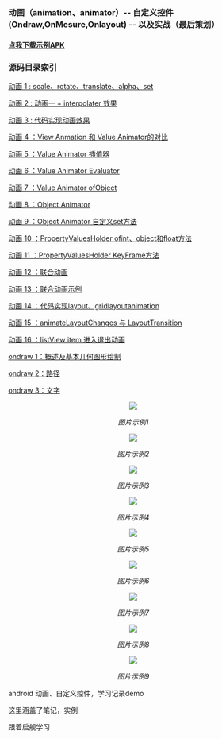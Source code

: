 ### 动画（animation、animator）-- 自定义控件(Ondraw,OnMesure,Onlayout) -- 以及实战（最后策划）

 <h4><a href = "">点我下载示例APK</a></h4>
 <h3>源码目录索引</h3>
        <p><a href = "https://github.com/jiezongnewstar/AndroidAnimationView/blob/master/app/src/main/java/com/xibei/personaldesign/itemDemo/ActivityAnimation1.java">
         动画 1 : scale、rotate、translate、alpha、set</a></p>
        <p><a href = "https://github.com/jiezongnewstar/AndroidAnimationView/blob/master/app/src/main/java/com/xibei/personaldesign/itemDemo/ActivityAnimation2.java">
        动画 2 : 动画一 + interpolater 效果</a></p>
        <p><a href = "https://github.com/jiezongnewstar/AndroidAnimationView/blob/master/app/src/main/java/com/xibei/personaldesign/itemDemo/ActivityAnimation3.java">
        动画 3 : 代码实现动画效果</a></p>
        <p><a href = "https://github.com/jiezongnewstar/AndroidAnimationView/blob/master/app/src/main/java/com/xibei/personaldesign/itemDemo/ActivityAnimation4.java">
        动画 4 ：View Anmation 和 Value Animator的对比</a></p>
        <p><a href = "https://github.com/jiezongnewstar/AndroidAnimationView/blob/master/app/src/main/java/com/xibei/personaldesign/itemDemo/ActivityAnimation5.java">
        动画 5 ：Value Animator 插值器</a></p>
        <p><a href = "https://github.com/jiezongnewstar/AndroidAnimationView/blob/master/app/src/main/java/com/xibei/personaldesign/itemDemo/ActivityAnimation6.java">
        动画 6 ：Value Animator Evaluator</a></p>
        <p><a href = "https://github.com/jiezongnewstar/AndroidAnimationView/blob/master/app/src/main/java/com/xibei/personaldesign/itemDemo/ActivityAnimation7.java">
        动画 7 ：Value Animator ofObject</a></p>
        <p><a href = "https://github.com/jiezongnewstar/AndroidAnimationView/blob/master/app/src/main/java/com/xibei/personaldesign/itemDemo/ActivityAnimation8.java">
        动画 8 ：Object Animator</a></p>
        <p><a href = "https://github.com/jiezongnewstar/AndroidAnimationView/blob/master/app/src/main/java/com/xibei/personaldesign/itemDemo/ActivityAnimation9.java">
        动画 9 ：Object Animator 自定义set方法</a></p>
        <p><a href = "https://github.com/jiezongnewstar/AndroidAnimationView/blob/master/app/src/main/java/com/xibei/personaldesign/itemDemo/ActivityAnimation10.java">
        动画 10 ：PropertyValuesHolder ofint、object和float方法</a></p>
        <p><a href = "https://github.com/jiezongnewstar/AndroidAnimationView/blob/master/app/src/main/java/com/xibei/personaldesign/itemDemo/ActivityAnimation11.java">
        动画 11 ：PropertyValuesHolder KeyFrame方法</a></p>
        <p><a href = "https://github.com/jiezongnewstar/AndroidAnimationView/blob/master/app/src/main/java/com/xibei/personaldesign/itemDemo/ActivityAnimation12.java">
        动画 12 ：联合动画</a></p>
        <p><a href = "https://github.com/jiezongnewstar/AndroidAnimationView/blob/master/app/src/main/java/com/xibei/personaldesign/itemDemo/ActivityAnimation13.java">
        动画 13 ：联合动画示例</a></p>
        <p><a href = "https://github.com/jiezongnewstar/AndroidAnimationView/blob/master/app/src/main/java/com/xibei/personaldesign/itemDemo/ActivityAnimation14.java">
        动画 14 ：代码实现layout、gridlayoutanimation</a></p>
        <p><a href = "https://github.com/jiezongnewstar/AndroidAnimationView/blob/master/app/src/main/java/com/xibei/personaldesign/itemDemo/ActivityAnimation15.java">
        动画 15 ：animateLayoutChanges 与 LayoutTransition</a></p>
        <p><a href = "https://github.com/jiezongnewstar/AndroidAnimationView/blob/master/app/src/main/java/com/xibei/personaldesign/itemDemo/ActivityAnimation16.java">
        动画 16 ：listView item 进入退出动画</a></p>
        <p><a href = "https://github.com/jiezongnewstar/AndroidAnimationView/blob/master/app/src/main/java/com/xibei/personaldesign/itemDemo/ActivityView1.java">
        ondraw 1：概述及基本几何图形绘制</a></p>
        <p><a href = "https://github.com/jiezongnewstar/AndroidAnimationView/blob/master/app/src/main/java/com/xibei/personaldesign/itemDemo/ActivityView2.java">
        ondraw 2：路径</a></p>
        <p><a href = "https://github.com/jiezongnewstar/AndroidAnimationView/blob/master/app/src/main/java/com/xibei/personaldesign/itemDemo/ActivityView3.java">
        ondraw 3：文字</a></p>


<p align="center">
    <img src="https://github.com/jiezongnewstar/AnimationViewandWedgit/blob/master/app/src/main/res/screen1.gif">
    <p align="center">
        <em>图片示例1</em>
    </p>
</p>

<p align="center">
    <img src="https://github.com/jiezongnewstar/AnimationViewandWedgit/blob/master/app/src/main/res/screen2.gif">
    <p align="center">
        <em>图片示例2</em>
    </p>
</p>

<p align="center">
    <img src="https://github.com/jiezongnewstar/AnimationViewandWedgit/blob/master/app/src/main/res/screen3.gif">
    <p align="center">
        <em>图片示例3</em>
    </p>
</p>

<p align="center">
    <img src="https://github.com/jiezongnewstar/AnimationViewandWedgit/blob/master/app/src/main/res/screen4.gif">
    <p align="center">
        <em>图片示例4</em>
    </p>
</p>

<p align="center">
    <img src="https://github.com/jiezongnewstar/AnimationViewandWedgit/blob/master/app/src/main/res/screen5.gif">
    <p align="center">
        <em>图片示例5</em>
    </p>
</p>

<p align="center">
    <img src="https://github.com/jiezongnewstar/AnimationViewandWedgit/blob/master/app/src/main/res/screen6.gif">
    <p align="center">
        <em>图片示例6</em>
    </p>
</p>

<p align="center">
    <img src="https://github.com/jiezongnewstar/AnimationViewandWedgit/blob/master/app/src/main/res/screen7.gif">
    <p align="center">
        <em>图片示例7</em>
    </p>
</p>

<p align="center">
    <img src="https://github.com/jiezongnewstar/AnimationViewandWedgit/blob/master/app/src/main/res/screen8.gif">
    <p align="center">
        <em>图片示例8</em>
    </p>
</p>

<p align="center">
    <img src="https://github.com/jiezongnewstar/AnimationViewandWedgit/blob/master/app/src/main/res/screen7.gif">
    <p align="center">
        <em>图片示例9</em>
    </p>
</p>

android 动画、自定义控件，学习记录demo</br>

这里涵盖了笔记，实例</br>

跟着启舰学习
